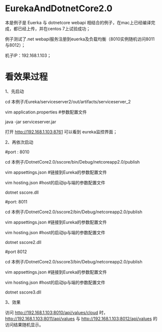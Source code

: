 # EurekaAndDotnetCore2.0

本是例子是 Euerka 与 dotnetcore webapi 相结合的例子，在mac上已经编译完成，都已经上传，并在centos 7上试验成功；

例子测试了.net webapi服务注册到euerka及负载均衡（8010实例随机访问8011与8012）；

机子IP：192.168.1.103；

# 看效果过程

1、先启动 

  cd 本例子/Eureka/serviceserver2/out/artifacts/serviceserver_2
  
  vim application.properties #参数配置文件

  java -jar serviceserver.jar

  打开 http://192.168.1.103:8761 可以看到 eureka监控界面； 
   
2、再依次启动
   
   #port : 8010
   
   cd   本例子/DotnetCore2.0/sscore/bin/Debug/netcoreapp2.0/publish
   
   vim appsettings.json #链接到Eureka的参数配置文件
   
   vim hosting.json #host的启动ip与端的参数配置文件

   dotnet sscore.dll
   
   #port: 8011
   
   cd   本例子/DotnetCore2.0/sscore2/bin/Debug/netcoreapp2.0/publish
    
   vim appsettings.json #链接到Eureka的参数配置文件
   
   vim hosting.json #host的启动ip与端的参数配置文件
   
   dotnet sscore2.dll
   
   #port 8012
   
   cd   本例子/DotnetCore2.0/sscore3/bin/Debug/netcoreapp2.0/publish
      
   vim appsettings.json #链接到Eureka的参数配置文件
   
   vim hosting.json #host的启动ip与端的参数配置文件
   
   dotnet sscore3.dll
 
3、效果

  访问 http://192.168.1.103:8010/api/values/cloud 时， http://192.168.1.103:8011/api/values
与 http://192.168.1.103:8012/api/values 的访问结果随机显示。  
   
   
   
